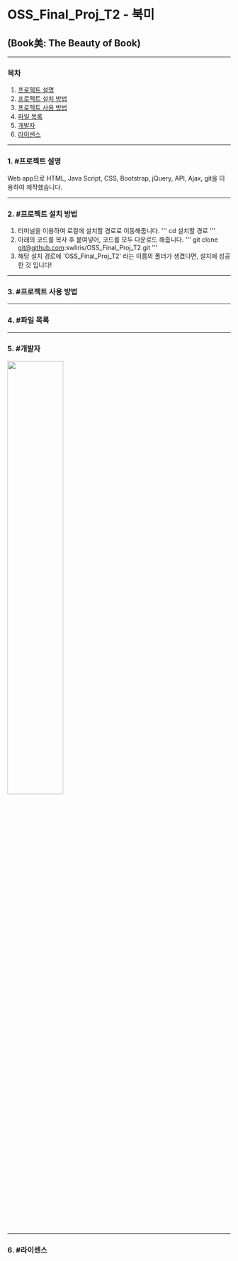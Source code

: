 # OSS_Final_Proj_T2 - 북미
## (Book美: The Beauty of Book)
--------------
### 목차
1. [프로젝트 설명](#1-프로젝트-설명)
2. [프로젝트 설치 방법](#2-프로젝트-설치-방법)
3. [프로젝트 사용 방법](#3-프로젝트-사용-방법)
4. [파일 목록](#4-파일-목록)
5. [개발자](#5-개발자)
6. [라이센스](#6-라이센스)
--------------
### 1. #프로젝트 설명
Web app으로 HTML, Java Script, CSS, Bootstrap, jQuery, API, Ajax, git을 이용하여 제작했습니다. 

______________
### 2. #프로젝트 설치 방법
1) 터미널을 이용하여 로컬에 설치할 경로로 이동해줍니다.
'''
cd 설치할 경로
'''
2) 아래의 코드를 복사 후 붙여넣어, 코드를 모두 다운로드 해줍니다.
'''
git clone git@github.com:swliris/OSS_Final_Proj_T2.git
'''
3) 해당 설치 경로에 'OSS_Final_Proj_T2' 라는 이름의 폴더가 생겼다면, 설치에 성공한 것 입니다!
______________
### 3. #프로젝트 사용 방법

_______________
### 4. #파일 목록

_______________
### 5. #개발자
<img width="50%" src="https://user-images.githubusercontent.com/100212793/169680886-47f8ac32-6052-4a06-a6a7-d13b5f47a464.PNG"/>

_______________
### 6. #라이센스